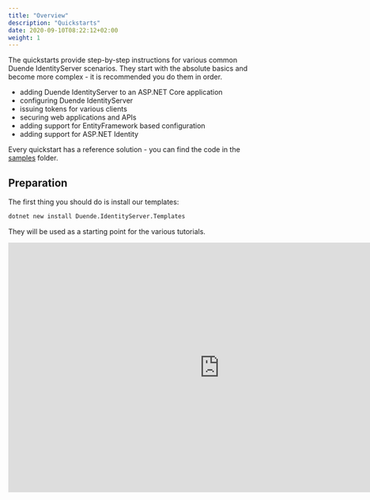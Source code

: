 ```yaml
---
title: "Overview"
description: "Quickstarts"
date: 2020-09-10T08:22:12+02:00
weight: 1
---
```


The quickstarts provide step-by-step instructions for various common Duende IdentityServer scenarios. They start with the absolute basics and become more complex - it is recommended you do them in order.

* adding Duende IdentityServer to an ASP.NET Core application
* configuring Duende IdentityServer
* issuing tokens for various clients
* securing web applications and APIs
* adding support for EntityFramework based configuration
* adding support for ASP.NET Identity

Every quickstart has a reference solution - you can find the code in the [samples](https://github.com/DuendeSoftware/Samples/tree/main/IdentityServer/v7/Quickstarts) folder.

## Preparation
The first thing you should do is install our templates:

```bash
dotnet new install Duende.IdentityServer.Templates
```

They will be used as a starting point for the various tutorials.

<iframe width="853" height="505" src="https://www.youtube.com/embed/cxYmODQHErM" title="YouTube video player" frameborder="0" allow="accelerometer; autoplay; clipboard-write; encrypted-media; gyroscope; picture-in-picture; web-share" referrerpolicy="strict-origin-when-cross-origin" allowfullscreen></iframe>
